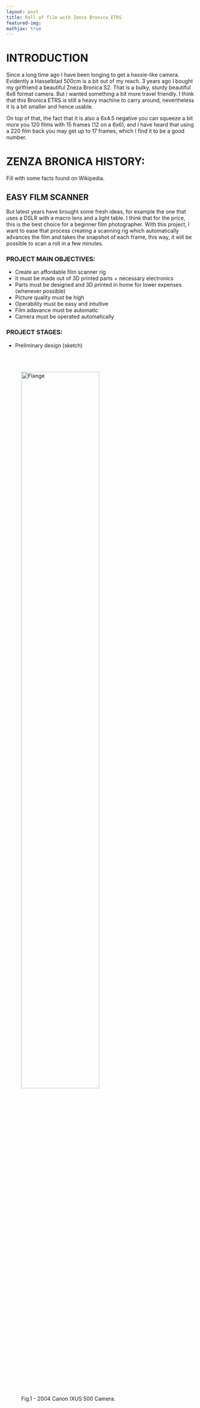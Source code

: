 ```yaml
---
layout: post
title: Roll of film with Zenza Bronica ETRS
featured-img: 
mathjax: true
---
```


# INTRODUCTION

Since a long time ago I have been longing to get a hassie-like camera. Evidently a Hasselblad 500cm is a bit out of my reach. 3 years ago I bought my girlfriend a beautiful Zneza Bronica S2. That is a bulky, sturdy beautiful 6x6 format camera. But i wanted something a bit more travel friendly. I think that this Bronica ETRS is still a heavy machine to carry around, nevertheless it is a bit smaller and hence usable.

On top of that, the fact that it is also a 6x4.5 negative you can squeeze a bit more you 120 films with 15 frames (12 on a 6x6), and I have heard that using a 220 film back you may get up to 17 frames, which I find it to be a good number.

# ZENZA BRONICA HISTORY:

Fill with some facts found on Wikipedia.

## EASY FILM SCANNER

But latest years have brought some fresh ideas, for example the one that uses a DSLR with a macro lens and a light table. I think that for the price, this is the best choice for a beginner film photographer. With this project, I want to ease that process creating a scanning rig which automatically advances the film and takes the snapshot of each frame, this way, it will be possible to scan a roll in a few minutes.

### PROJECT MAIN OBJECTIVES:

* Create an affordable film scanner rig
* It must be made out of 3D printed parts + necessary electronics
* Parts must be designed and 3D printed in home for lower expenses (whenever possible)
* Picture quality must be high
* Operability must be easy and intuitive
* Film adavance must be automatic
* Camera must be operated automatically

### PROJECT STAGES:

* Preliminary design (sketch) 



<br/><br/>
<figure>
<img src="https://upload.wikimedia.org/wikipedia/commons/d/d4/Kamera-Canon1-Asio.JPG
" alt="Flange" width="70%" class="center">
<figcaption>Fig.1 - 2004 Canon IXUS 500 Camera.</figcaption>
</figure>
<br/><br/>

<p align="justify">

</p>
